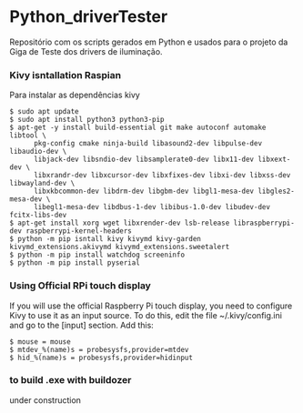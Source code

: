 # Python_driverTester

Repositório com os scripts gerados em Python e usados para o projeto da Giga de Teste dos drivers de iluminação. 


### Kivy isntallation Raspian 

Para instalar as dependências kivy 

```
$ sudo apt update
$ sudo apt install python3 python3-pip
$ apt-get -y install build-essential git make autoconf automake libtool \
      pkg-config cmake ninja-build libasound2-dev libpulse-dev libaudio-dev \
      libjack-dev libsndio-dev libsamplerate0-dev libx11-dev libxext-dev \
      libxrandr-dev libxcursor-dev libxfixes-dev libxi-dev libxss-dev libwayland-dev \
      libxkbcommon-dev libdrm-dev libgbm-dev libgl1-mesa-dev libgles2-mesa-dev \
      libegl1-mesa-dev libdbus-1-dev libibus-1.0-dev libudev-dev fcitx-libs-dev
$ apt-get install xorg wget libxrender-dev lsb-release libraspberrypi-dev raspberrypi-kernel-headers
$ python -m pip isntall kivy kivymd kivy-garden kivymd_extensions.akivymd kivymd_extensions.sweetalert
$ python -m pip install watchdog screeninfo 
$ python -m pip install pyserial
```

### Using Official RPi touch display

If you will use the official Raspberry Pi touch display, you need to configure Kivy to use it as an input source. To do this, edit the file ~/.kivy/config.ini and go to the [input] section. Add this:

```
$ mouse = mouse
$ mtdev_%(name)s = probesysfs,provider=mtdev
$ hid_%(name)s = probesysfs,provider=hidinput
```

### to build .exe with buildozer 
under construction 



